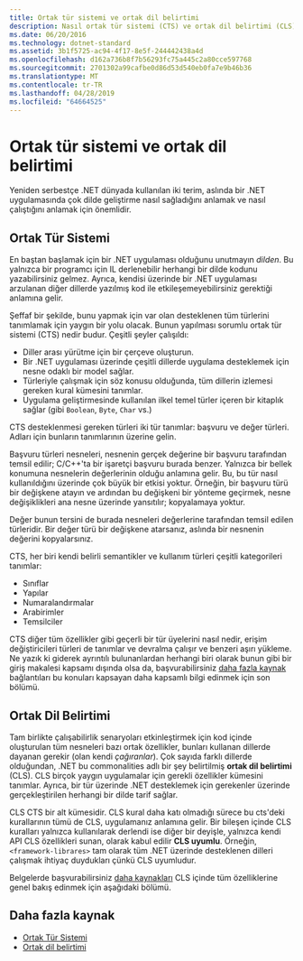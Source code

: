 ```yaml
---
title: Ortak tür sistemi ve ortak dil belirtimi
description: Nasıl ortak tür sistemi (CTS) ve ortak dil belirtimi (CLS), .NET için birden fazla dili desteklemeye mümkün hale öğrenin.
ms.date: 06/20/2016
ms.technology: dotnet-standard
ms.assetid: 3b1f5725-ac94-4f17-8e5f-244442438a4d
ms.openlocfilehash: d162a736b8f7b56293fc75a445c2a80cce597768
ms.sourcegitcommit: 2701302a99cafbe0d86d53d540eb0fa7e9b46b36
ms.translationtype: MT
ms.contentlocale: tr-TR
ms.lasthandoff: 04/28/2019
ms.locfileid: "64664525"
---
```

# <a name="common-type-system--common-language-specification"></a>Ortak tür sistemi ve ortak dil belirtimi

Yeniden serbestçe .NET dünyada kullanılan iki terim, aslında bir .NET uygulamasında çok dilde geliştirme nasıl sağladığını anlamak ve nasıl çalıştığını anlamak için önemlidir.

## <a name="common-type-system"></a>Ortak Tür Sistemi

En baştan başlamak için bir .NET uygulaması olduğunu unutmayın _dilden_. Bu yalnızca bir programcı için IL derlenebilir herhangi bir dilde kodunu yazabilirsiniz gelmez. Ayrıca, kendisi üzerinde bir .NET uygulaması arzulanan diğer dillerde yazılmış kod ile etkileşemeyebilirsiniz gerektiği anlamına gelir.

Şeffaf bir şekilde, bunu yapmak için var olan desteklenen tüm türlerini tanımlamak için yaygın bir yolu olacak. Bunun yapılması sorumlu ortak tür sistemi (CTS) nedir budur. Çeşitli şeyler çalışıldı:

* Diller arası yürütme için bir çerçeve oluşturun.
* Bir .NET uygulaması üzerinde çeşitli dillerde uygulama desteklemek için nesne odaklı bir model sağlar.
* Türleriyle çalışmak için söz konusu olduğunda, tüm dillerin izlemesi gereken kural kümesini tanımlar.
* Uygulama geliştirmesinde kullanılan ilkel temel türler içeren bir kitaplık sağlar (gibi `Boolean`, `Byte`, `Char` vs.)

CTS desteklenmesi gereken türleri iki tür tanımlar: başvuru ve değer türleri. Adları için bunların tanımlarının üzerine gelin.

Başvuru türleri nesneleri, nesnenin gerçek değerine bir başvuru tarafından temsil edilir; C/C++'ta bir işaretçi başvuru burada benzer. Yalnızca bir bellek konumuna nesnelerin değerlerinin olduğu anlamına gelir. Bu, bu tür nasıl kullanıldığını üzerinde çok büyük bir etkisi yoktur. Örneğin, bir başvuru türü bir değişkene atayın ve ardından bu değişkeni bir yönteme geçirmek, nesne değişiklikleri ana nesne üzerinde yansıtılır; kopyalamaya yoktur.

Değer bunun tersini de burada nesneleri değerlerine tarafından temsil edilen türleridir. Bir değer türü bir değişkene atarsanız, aslında bir nesnenin değerini kopyalarsınız.

CTS, her biri kendi belirli semantikler ve kullanım türleri çeşitli kategorileri tanımlar:

* Sınıflar
* Yapılar
* Numaralandırmalar
* Arabirimler
* Temsilciler

CTS diğer tüm özellikler gibi geçerli bir tür üyelerini nasıl nedir, erişim değiştiricileri türleri de tanımlar ve devralma çalışır ve benzeri aşırı yükleme. Ne yazık ki giderek ayrıntılı bulunanlardan herhangi biri olarak bunun gibi bir giriş makalesi kapsamı dışında olsa da, başvurabilirsiniz [daha fazla kaynak](#more-resources) bağlantıları bu konuları kapsayan daha kapsamlı bilgi edinmek için son bölümü.

## <a name="common-language-specification"></a>Ortak Dil Belirtimi

Tam birlikte çalışabilirlik senaryoları etkinleştirmek için kod içinde oluşturulan tüm nesneleri bazı ortak özellikler, bunları kullanan dillerde dayanan gerekir (olan kendi _çağıranlar_). Çok sayıda farklı dillerde olduğundan, .NET bu commonalities adlı bir şey belirtilmiş **ortak dil belirtimi** (CLS). CLS birçok yaygın uygulamalar için gerekli özellikler kümesini tanımlar. Ayrıca, bir tür üzerinde .NET desteklemek için gerekenler üzerinde gerçekleştirilen herhangi bir dilde tarif sağlar.

CLS CTS bir alt kümesidir. CLS kural daha katı olmadığı sürece bu cts'deki kurallarının tümü de CLS, uygulamanız anlamına gelir. Bir bileşen içinde CLS kuralları yalnızca kullanılarak derlendi ise diğer bir deyişle, yalnızca kendi API CLS özellikleri sunan, olarak kabul edilir **CLS uyumlu**. Örneğin, `<framework-librares>` tam olarak tüm .NET üzerinde desteklenen dilleri çalışmak ihtiyaç duydukları çünkü CLS uyumludur.

Belgelerde başvurabilirsiniz [daha kaynakları](#more-resources) CLS içinde tüm özelliklerine genel bakış edinmek için aşağıdaki bölümü.

## <a name="more-resources"></a>Daha fazla kaynak

* [Ortak Tür Sistemi](./base-types/common-type-system.md)
* [Ortak dil belirtimi](language-independence-and-language-independent-components.md)
